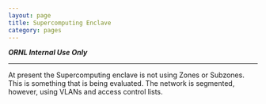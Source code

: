 ```yaml
---
layout: page
title: Supercomputing Enclave
category: pages
---
```


***ORNL Internal Use Only***

-----------

At present the Supercomputing enclave is not using Zones or Subzones.  This is something that is being evaluated.  The network is segmented, however, using VLANs and access control lists.